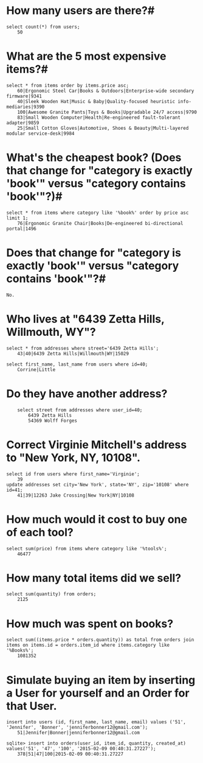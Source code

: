 # How many users are there?#
    select count(*) from users;
        50

# What are the 5 most expensive items?#
    select * from items order by items.price asc;
        60|Ergonomic Steel Car|Books & Outdoors|Enterprise-wide secondary firmware|9341
        40|Sleek Wooden Hat|Music & Baby|Quality-focused heuristic info-mediaries|9390
        100|Awesome Granite Pants|Toys & Books|Upgradable 24/7 access|9790
        83|Small Wooden Computer|Health|Re-engineered fault-tolerant adapter|9859
        25|Small Cotton Gloves|Automotive, Shoes & Beauty|Multi-layered modular service-desk|9984

# What's the cheapest book? (Does that change for "category is exactly 'book'" versus "category contains 'book'"?)#
    select * from items where category like '%book%' order by price asc limit 1;
        76|Ergonomic Granite Chair|Books|De-engineered bi-directional portal|1496
# Does that change for "category is exactly 'book'" versus "category contains 'book'"?#
    No.

# Who lives at "6439 Zetta Hills, Willmouth, WY"? #
    select * from addresses where street='6439 Zetta Hills';
        43|40|6439 Zetta Hills|Willmouth|WY|15029

    select first_name, last_name from users where id=40;
        Corrine|Little
# Do they have another address? #
        select street from addresses where user_id=40;
            6439 Zetta Hills
            54369 Wolff Forges

# Correct Virginie Mitchell's address to "New York, NY, 10108". #
    select id from users where first_name='Virginie';
        39
    update addresses set city='New York', state='NY', zip='10108' where id=41;
        41|39|12263 Jake Crossing|New York|NY|10108

# How much would it cost to buy one of each tool? #
    select sum(price) from items where category like '%tools%';
        46477

# How many total items did we sell? #
    select sum(quantity) from orders;
        2125
# How much was spent on books? #
    select sum((items.price * orders.quantity)) as total from orders join items on items.id = orders.item_id where items.category like '%Books%';
        1081352

# Simulate buying an item by inserting a User for yourself and an Order for that User. #
    insert into users (id, first_name, last_name, email) values ('51', 'Jennifer', 'Bonner', 'jenniferbonner12@gmail.com');
        51|Jennifer|Bonner|jenniferbonner12@gmail.com

    sqlite> insert into orders(user_id, item_id, quantity, created_at) values('51', '47', '100', '2015-02-09 00:40:31.27227');
        378|51|47|100|2015-02-09 00:40:31.27227